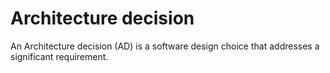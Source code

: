 # Architecture decision

An Architecture decision (AD) is a software design choice that addresses a significant requirement.
